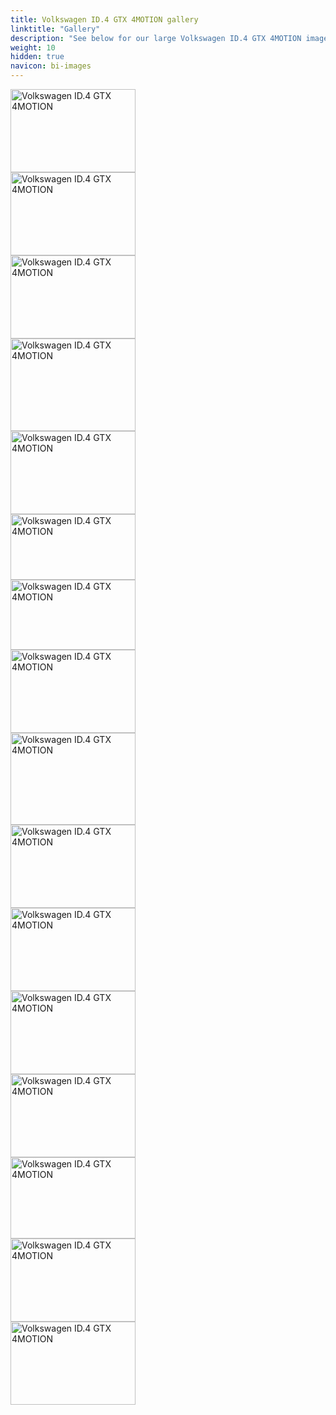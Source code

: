 ```yaml
---
title: Volkswagen ID.4 GTX 4MOTION gallery
linktitle: "Gallery"
description: "See below for our large Volkswagen ID.4 GTX 4MOTION image gallery. Click pictures for high-resolution versions."
weight: 10
hidden: true
navicon: bi-images
---
```

<!-- markdownlint-disable MD033 -->
<div class="row" id ="my-gallery">
<div class="pswp-grid-item col-12 col-md-6 col-lg-4">
<a href="https://media.evkx.net/multimedia/models/volkswagen/id.4/id.4_gtx_4motion/exterior_1.jpg"
data-pswp-src="https://media.evkx.net/multimedia/models/volkswagen/id.4/id.4_gtx_4motion/exterior_1.jpg"
data-pswp-width="3000"
data-pswp-height="2000" 
target="_blank">
<img src="https://media.evkx.net/multimedia/models/volkswagen/id.4/id.4_gtx_4motion/exterior_1_xst.jpg" alt="Volkswagen ID.4 GTX 4MOTION" width="200px" height="133px" />
</a>
</div>
<div class="pswp-grid-item col-12 col-md-6 col-lg-4">
<a href="https://media.evkx.net/multimedia/models/volkswagen/id.4/id.4_gtx_4motion/exterior_2.jpg"
data-pswp-src="https://media.evkx.net/multimedia/models/volkswagen/id.4/id.4_gtx_4motion/exterior_2.jpg"
data-pswp-width="3000"
data-pswp-height="2000" 
target="_blank">
<img src="https://media.evkx.net/multimedia/models/volkswagen/id.4/id.4_gtx_4motion/exterior_2_xst.jpg" alt="Volkswagen ID.4 GTX 4MOTION" width="200px" height="133px" />
</a>
</div>
<div class="pswp-grid-item col-12 col-md-6 col-lg-4">
<a href="https://media.evkx.net/multimedia/models/volkswagen/id.4/id.4_gtx_4motion/exterior_3.jpg"
data-pswp-src="https://media.evkx.net/multimedia/models/volkswagen/id.4/id.4_gtx_4motion/exterior_3.jpg"
data-pswp-width="3000"
data-pswp-height="2000" 
target="_blank">
<img src="https://media.evkx.net/multimedia/models/volkswagen/id.4/id.4_gtx_4motion/exterior_3_xst.jpg" alt="Volkswagen ID.4 GTX 4MOTION" width="200px" height="133px" />
</a>
</div>
<div class="pswp-grid-item col-12 col-md-6 col-lg-4">
<a href="https://media.evkx.net/multimedia/models/volkswagen/id.4/id.4_gtx_4motion/exterior_4.jpg"
data-pswp-src="https://media.evkx.net/multimedia/models/volkswagen/id.4/id.4_gtx_4motion/exterior_4.jpg"
data-pswp-width="3000"
data-pswp-height="2220" 
target="_blank">
<img src="https://media.evkx.net/multimedia/models/volkswagen/id.4/id.4_gtx_4motion/exterior_4_xst.jpg" alt="Volkswagen ID.4 GTX 4MOTION" width="200px" height="148px" />
</a>
</div>
<div class="pswp-grid-item col-12 col-md-6 col-lg-4">
<a href="https://media.evkx.net/multimedia/models/volkswagen/id.4/id.4_gtx_4motion/frontseats_1.jpg"
data-pswp-src="https://media.evkx.net/multimedia/models/volkswagen/id.4/id.4_gtx_4motion/frontseats_1.jpg"
data-pswp-width="3000"
data-pswp-height="2000" 
target="_blank">
<img src="https://media.evkx.net/multimedia/models/volkswagen/id.4/id.4_gtx_4motion/frontseats_1_xst.jpg" alt="Volkswagen ID.4 GTX 4MOTION" width="200px" height="133px" />
</a>
</div>
<div class="pswp-grid-item col-12 col-md-6 col-lg-4">
<a href="https://media.evkx.net/multimedia/models/volkswagen/id.4/id.4_gtx_4motion/frontseats_2.jpg"
data-pswp-src="https://media.evkx.net/multimedia/models/volkswagen/id.4/id.4_gtx_4motion/frontseats_2.jpg"
data-pswp-width="3000"
data-pswp-height="1582" 
target="_blank">
<img src="https://media.evkx.net/multimedia/models/volkswagen/id.4/id.4_gtx_4motion/frontseats_2_xst.jpg" alt="Volkswagen ID.4 GTX 4MOTION" width="200px" height="105px" />
</a>
</div>
<div class="pswp-grid-item col-12 col-md-6 col-lg-4">
<a href="https://media.evkx.net/multimedia/models/volkswagen/id.4/id.4_gtx_4motion/headlights_1.jpg"
data-pswp-src="https://media.evkx.net/multimedia/models/volkswagen/id.4/id.4_gtx_4motion/headlights_1.jpg"
data-pswp-width="3000"
data-pswp-height="1687" 
target="_blank">
<img src="https://media.evkx.net/multimedia/models/volkswagen/id.4/id.4_gtx_4motion/headlights_1_xst.jpg" alt="Volkswagen ID.4 GTX 4MOTION" width="200px" height="112px" />
</a>
</div>
<div class="pswp-grid-item col-12 col-md-6 col-lg-4">
<a href="https://media.evkx.net/multimedia/models/volkswagen/id.4/id.4_gtx_4motion/main_1.jpg"
data-pswp-src="https://media.evkx.net/multimedia/models/volkswagen/id.4/id.4_gtx_4motion/main_1.jpg"
data-pswp-width="3000"
data-pswp-height="2000" 
target="_blank">
<img src="https://media.evkx.net/multimedia/models/volkswagen/id.4/id.4_gtx_4motion/main_1_xst.jpg" alt="Volkswagen ID.4 GTX 4MOTION" width="200px" height="133px" />
</a>
</div>
<div class="pswp-grid-item col-12 col-md-6 col-lg-4">
<a href="https://media.evkx.net/multimedia/models/volkswagen/id.4/id.4_gtx_4motion/screens_1.jpg"
data-pswp-src="https://media.evkx.net/multimedia/models/volkswagen/id.4/id.4_gtx_4motion/screens_1.jpg"
data-pswp-width="3000"
data-pswp-height="2206" 
target="_blank">
<img src="https://media.evkx.net/multimedia/models/volkswagen/id.4/id.4_gtx_4motion/screens_1_xst.jpg" alt="Volkswagen ID.4 GTX 4MOTION" width="200px" height="147px" />
</a>
</div>
<div class="pswp-grid-item col-12 col-md-6 col-lg-4">
<a href="https://media.evkx.net/multimedia/models/volkswagen/id.4/id.4_gtx_4motion/screens_2.jpg"
data-pswp-src="https://media.evkx.net/multimedia/models/volkswagen/id.4/id.4_gtx_4motion/screens_2.jpg"
data-pswp-width="3000"
data-pswp-height="2000" 
target="_blank">
<img src="https://media.evkx.net/multimedia/models/volkswagen/id.4/id.4_gtx_4motion/screens_2_xst.jpg" alt="Volkswagen ID.4 GTX 4MOTION" width="200px" height="133px" />
</a>
</div>
<div class="pswp-grid-item col-12 col-md-6 col-lg-4">
<a href="https://media.evkx.net/multimedia/models/volkswagen/id.4/id.4_gtx_4motion/screens_3.jpg"
data-pswp-src="https://media.evkx.net/multimedia/models/volkswagen/id.4/id.4_gtx_4motion/screens_3.jpg"
data-pswp-width="3000"
data-pswp-height="2000" 
target="_blank">
<img src="https://media.evkx.net/multimedia/models/volkswagen/id.4/id.4_gtx_4motion/screens_3_xst.jpg" alt="Volkswagen ID.4 GTX 4MOTION" width="200px" height="133px" />
</a>
</div>
<div class="pswp-grid-item col-12 col-md-6 col-lg-4">
<a href="https://media.evkx.net/multimedia/models/volkswagen/id.4/id.4_gtx_4motion/secondrowseats_1.jpg"
data-pswp-src="https://media.evkx.net/multimedia/models/volkswagen/id.4/id.4_gtx_4motion/secondrowseats_1.jpg"
data-pswp-width="3000"
data-pswp-height="2000" 
target="_blank">
<img src="https://media.evkx.net/multimedia/models/volkswagen/id.4/id.4_gtx_4motion/secondrowseats_1_xst.jpg" alt="Volkswagen ID.4 GTX 4MOTION" width="200px" height="133px" />
</a>
</div>
<div class="pswp-grid-item col-12 col-md-6 col-lg-4">
<a href="https://media.evkx.net/multimedia/models/volkswagen/id.4/id.4_gtx_4motion/secondrowseats_2.jpg"
data-pswp-src="https://media.evkx.net/multimedia/models/volkswagen/id.4/id.4_gtx_4motion/secondrowseats_2.jpg"
data-pswp-width="3000"
data-pswp-height="2000" 
target="_blank">
<img src="https://media.evkx.net/multimedia/models/volkswagen/id.4/id.4_gtx_4motion/secondrowseats_2_xst.jpg" alt="Volkswagen ID.4 GTX 4MOTION" width="200px" height="133px" />
</a>
</div>
<div class="pswp-grid-item col-12 col-md-6 col-lg-4">
<a href="https://media.evkx.net/multimedia/models/volkswagen/id.4/id.4_gtx_4motion/taillights_1.jpg"
data-pswp-src="https://media.evkx.net/multimedia/models/volkswagen/id.4/id.4_gtx_4motion/taillights_1.jpg"
data-pswp-width="3000"
data-pswp-height="1950" 
target="_blank">
<img src="https://media.evkx.net/multimedia/models/volkswagen/id.4/id.4_gtx_4motion/taillights_1_xst.jpg" alt="Volkswagen ID.4 GTX 4MOTION" width="200px" height="130px" />
</a>
</div>
<div class="pswp-grid-item col-12 col-md-6 col-lg-4">
<a href="https://media.evkx.net/multimedia/models/volkswagen/id.4/id.4_gtx_4motion/trunk_1.jpg"
data-pswp-src="https://media.evkx.net/multimedia/models/volkswagen/id.4/id.4_gtx_4motion/trunk_1.jpg"
data-pswp-width="3000"
data-pswp-height="2000" 
target="_blank">
<img src="https://media.evkx.net/multimedia/models/volkswagen/id.4/id.4_gtx_4motion/trunk_1_xst.jpg" alt="Volkswagen ID.4 GTX 4MOTION" width="200px" height="133px" />
</a>
</div>
<div class="pswp-grid-item col-12 col-md-6 col-lg-4">
<a href="https://media.evkx.net/multimedia/models/volkswagen/id.4/id.4_gtx_4motion/trunk_2.jpg"
data-pswp-src="https://media.evkx.net/multimedia/models/volkswagen/id.4/id.4_gtx_4motion/trunk_2.jpg"
data-pswp-width="3000"
data-pswp-height="2000" 
target="_blank">
<img src="https://media.evkx.net/multimedia/models/volkswagen/id.4/id.4_gtx_4motion/trunk_2_xst.jpg" alt="Volkswagen ID.4 GTX 4MOTION" width="200px" height="133px" />
</a>
</div>
</div>
<script type="module">
  import PhotoSwipeLightbox from '/js/photoswipe-lightbox.esm.js';
    const lightbox = new PhotoSwipeLightbox({
       gallery: '#my-gallery',
        children: 'a',
        pswpModule: () => import('/js/photoswipe.esm.js')
    });
lightbox.init();
</script>
